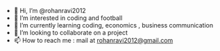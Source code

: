 - 👋 Hi, I’m @rohanravi2012
- 👀 I’m interested in coding and football
- 🌱 I’m currently learning coding, economics , business communication
- 💞️ I’m looking to collaborate on a project
- 📫 How to reach me : mail at rohanravi2012@gmail.com

<!---
rohanravi2012/rohanravi2012 is a ✨ special ✨ repository because its `README.md` (this file) appears on your GitHub profile.
You can click the Preview link to take a look at your changes.
--->
